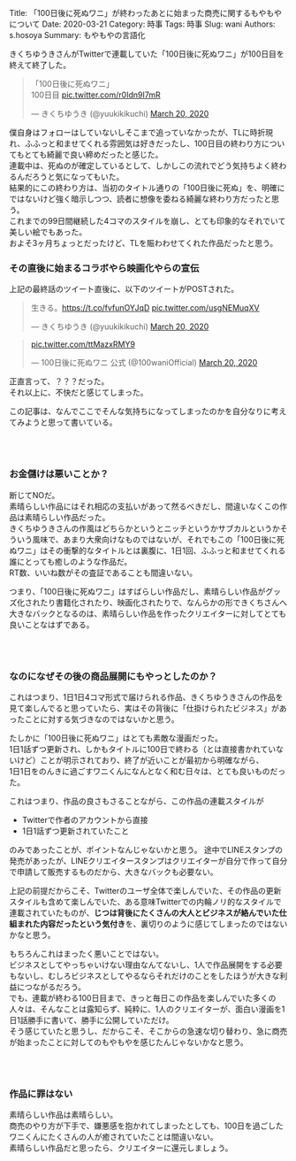 Title: 「100日後に死ぬワニ」が終わったあとに始まった商売に関するもやもやについて
Date: 2020-03-21
Category: 時事
Tags: 時事
Slug: wani
Authors: s.hosoya
Summary: もやもやの言語化

きくちゆうきさんがTwitterで連載していた「100日後に死ぬワニ」が100日目を終えて終了した。  

<blockquote class="twitter-tweet"><p lang="ja" dir="ltr">「100日後に死ぬワニ」<br>100日目 <a href="https://t.co/r0Idn9I7mR">pic.twitter.com/r0Idn9I7mR</a></p>&mdash; きくちゆうき (@yuukikikuchi) <a href="https://twitter.com/yuukikikuchi/status/1240946299467259905?ref_src=twsrc%5Etfw">March 20, 2020</a></blockquote> <script async src="https://platform.twitter.com/widgets.js" charset="utf-8"></script>

僕自身はフォローはしていないしそこまで追っていなかったが、TLに時折現れ、ふふっと和ませてくれる雰囲気は好きだったし、100日目の終わり方についてもとても綺麗で良い締めだったと感じた。  
連載中は、死ぬのが確定しているとして、しかしこの流れでどう気持ちよく終わるんだろうと気になってもいた。  
結果的にこの終わり方は、当初のタイトル通りの「100日後に死ぬ」を、明確にではないけど強く暗示しつつ、読者に想像を委ねる綺麗な終わり方だったと思う。  
これまでの99日間継続した4コマのスタイルを崩し、とても印象的なそれでいて美しい絵でもあった。  
およそ3ヶ月ちょっとだったけど、TLを賑わわせてくれた作品だったと思う。  
  



### その直後に始まるコラボやら映画化やらの宣伝

上記の最終話のツイート直後に、以下のツイートがPOSTされた。  

<blockquote class="twitter-tweet"><p lang="ja" dir="ltr">生きる。<a href="https://t.co/fvfunOYJqD">https://t.co/fvfunOYJqD</a> <a href="https://t.co/usgNEMuqXV">pic.twitter.com/usgNEMuqXV</a></p>&mdash; きくちゆうき (@yuukikikuchi) <a href="https://twitter.com/yuukikikuchi/status/1240956772203917312?ref_src=twsrc%5Etfw">March 20, 2020</a></blockquote> <script async src="https://platform.twitter.com/widgets.js" charset="utf-8"></script>

<blockquote class="twitter-tweet"><p lang="und" dir="ltr"><a href="https://t.co/ttMazxRMY9">pic.twitter.com/ttMazxRMY9</a></p>&mdash; 100日後に死ぬワニ 公式 (@100waniOfficial) <a href="https://twitter.com/100waniOfficial/status/1240967833896374274?ref_src=twsrc%5Etfw">March 20, 2020</a></blockquote> <script async src="https://platform.twitter.com/widgets.js" charset="utf-8"></script>

正直言って、？？？だった。  
それ以上に、不快だと感じてしまった。

この記事は、なんでここでそんな気持ちになってしまったのかを自分なりに考えてみようと思って書いている。
  
<br/>
<br/>

### お金儲けは悪いことか？

断じてNOだ。  
素晴らしい作品にはそれ相応の支払いがあって然るべきだし、間違いなくこの作品は素晴らしい作品だった。  
きくちゆうきさんの作風はどちらかというとニッチというかサブカルというかそういう風味で、あまり大衆向けなものではないが、それでもこの「100日後に死ぬワニ」はその衝撃的なタイトルとは裏腹に、1日1回、ふふっと和ませてくれる誰にとっても癒しのような作品だ。  
RT数、いいね数がその査証であることも間違いない。

つまり、「100日後に死ぬワニ」はすばらしい作品だし、素晴らしい作品がグッズ化されたり書籍化されたり、映画化されたりで、なんらかの形できくちさんへ大きなバックとなるのは、素晴らしい作品を作ったクリエイターに対してとても良いことなはずである。  
  
<br/>
<br/>

### なのになぜその後の商品展開にもやっとしたのか？

これはつまり、1日1日4コマ形式で届けられる作品、きくちゆうきさんの作品を見て楽しんでると思っていたら、実はその背後に「仕掛けられたビジネス」があったことに対する気づきなのではないかと思う。

たしかに「100日後に死ぬワニ」はとても素敵な漫画だった。  
1日1話ずつ更新され、しかもタイトルに100日で終わる（とは直接書かれていないけど）ことが明示されており、終了が近いことが最初から明確ながら、  
1日1日をのんきに過ごすワニくんになんとなく和む日々は、とても良いものだった。

これはつまり、作品の良さもさることながら、この作品の連載スタイルが

* Twitterで作者のアカウントから直接
* 1日1話ずつ更新されていたこと

のみであったことが、ポイントなんじゃないかと思う。
途中でLINEスタンプの発売があったが、LINEクリエイタースタンプはクリエイターが自分で作って自分で申請して販売するものだから、大きなバックも必要ない。

上記の前提だからこそ、Twitterのユーザ全体で楽しんでいた、その作品の更新スタイルも含めて楽しんでいた、ある意味Twitterでの内輪ノリ的なスタイルで連載されていたものが、**じつは背後にたくさんの大人とビジネスが絡んでいた仕組まれた内容だったという気付き**を、裏切りのように感じてしまったのではないかなと思う。  

もちろんこれはまったく悪いことではない。  
ビジネスとしてやっちゃいけない理由なんてないし、1人で作品展開をする必要もないし、むしろビジネスとしてやるならそれだけのことをしたほうが大きな利益につながるだろう。  
でも、連載が終わる100日目まで、きっと毎日この作品を楽しんでいた多くの人々は、そんなことは露知らず、純粋に、1人のクリエイターが、面白い漫画を1日1話勝手に書いて、勝手に公開していただけ。  
そう感じていたと思うし、だからこそ、そこからの急速な切り替わり、急に商売が始まったことに対してのもやもやを感じたんじゃないかなと思う。  
  
<br/>
<br/>

### 作品に罪はない

素晴らしい作品は素晴らしい。  
商売のやり方が下手で、嫌悪感を抱かれてしまったとしても、100日を過ごしたワニくんにたくさんの人が癒されていたことは間違いない。  
素晴らしい作品だと思ったら、クリエイターに還元しましょう。  
